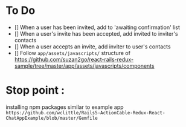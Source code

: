 # To Do
- [] When a user has been invited, add to 'awaiting confirmation' list
- [] When a user's invite has been accepted, add invited to inviter's contacts
- [] When a user accepts an invite, add inviter to user's contacts
- [] Follow `app/assets/javascripts/` structure of https://github.com/suzan2go/react-rails-redux-sample/tree/master/app/assets/javascripts/components

# Stop point :

installing npm packages similar to example app `https://github.com/wclittle/Rails5-ActionCable-Redux-React-ChatAppExample/blob/master/Gemfile`
